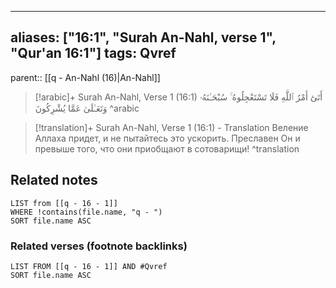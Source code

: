 
---
aliases: ["16:1", "Surah An-Nahl, verse 1", "Qur'an 16:1"]
tags: Qvref
---

parent:: [[q - An-Nahl (16)|An-Nahl]]

> [!arabic]+ Surah An-Nahl, Verse 1 (16:1)
> <span class="quran-arabic"> أَتَىٰٓ أَمْرُ ٱللَّهِ فَلَا تَسْتَعْجِلُوهُ ۚ سُبْحَـٰنَهُۥ وَتَعَـٰلَىٰ عَمَّا يُشْرِكُونَ</span>
^arabic

> [!translation]+ Surah An-Nahl, Verse 1 (16:1) - Translation
> Веление Аллаха придет, и не пытайтесь это ускорить. Преславен Он и превыше того, что они приобщают в сотоварищи!
^translation



## Related notes
```dataview
LIST from [[q - 16 - 1]]
WHERE !contains(file.name, "q - ")
SORT file.name ASC
```

### Related verses (footnote backlinks)
```dataview
LIST FROM [[q - 16 - 1]] AND #Qvref
SORT file.name ASC
```

